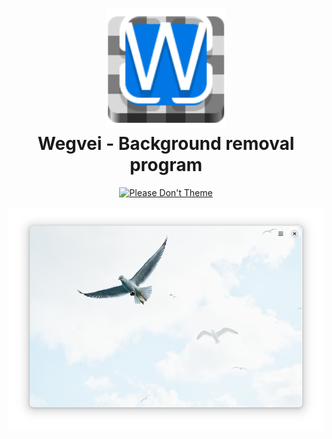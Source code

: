 
<h1 align="center">
  <img src="https://raw.githubusercontent.com/Wegvei/Wegvei/master/data/icons/hicolor/scalable/apps/io.github.Wegvei.svg" alt="Newelle" width="192" height="192"/>
  <br>
  Wegvei - Background removal program
</h1>
<p align="center">
<a href="https://stopthemingmy.app">
    <img width="180" alt="Please Don't Theme" src="https://stopthemingmy.app/badge.svg"/>
  </a>
  <br>
</p>

![screenshot](https://raw.githubusercontent.com/Wegvei/Wegvei/master/data/screenshots/screenshot1.png)
